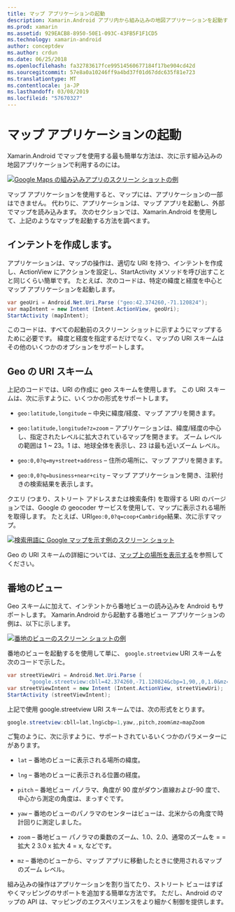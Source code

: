 ```yaml
---
title: マップ アプリケーションの起動
description: Xamarin.Android アプリ内から組み込みの地図アプリケーションを起動する方法。
ms.prod: xamarin
ms.assetid: 929EACB8-8950-50E1-093C-43FB5F1F1CD5
ms.technology: xamarin-android
author: conceptdev
ms.author: crdun
ms.date: 06/25/2018
ms.openlocfilehash: fa32783617fce99514560677184f17be904cd42d
ms.sourcegitcommit: 57e8a0a10246ff9a4bd37f01d67ddc635f81e723
ms.translationtype: MT
ms.contentlocale: ja-JP
ms.lasthandoff: 03/08/2019
ms.locfileid: "57670327"
---
```

# <a name="launching-the-maps-application"></a>マップ アプリケーションの起動

Xamarin.Android でマップを使用する最も簡単な方法は、次に示す組み込みの地図アプリケーションで利用するのには。

[![Google Maps の組み込みアプリのスクリーン ショットの例](maps-application-images/01-mapsapplication.png)](maps-application-images/01-mapsapplication.png#lightbox)

マップ アプリケーションを使用すると、マップには、アプリケーションの一部はできません。 代わりに、アプリケーションは、マップ アプリを起動し、外部でマップを読み込みます。 次のセクションでは、Xamarin.Android を使用して、上記のようなマップを起動する方法を調べます。


## <a name="creating-the-intent"></a>インテントを作成します。

アプリケーションは、マップの操作は、適切な URI を持つ、インテントを作成し、ActionView にアクションを設定し、StartActivity メソッドを呼び出すことと同じくらい簡単です。 たとえば、次のコードは、特定の緯度と経度を中心とマップ アプリケーションを起動します。

```csharp
var geoUri = Android.Net.Uri.Parse ("geo:42.374260,-71.120824");
var mapIntent = new Intent (Intent.ActionView, geoUri);
StartActivity (mapIntent);
```

このコードは、すべての起動前のスクリーン ショットに示すようにマップするために必要です。 緯度と経度を指定するだけでなく、マップの URI スキームはその他のいくつかのオプションをサポートします。


## <a name="geo-uri-scheme"></a>Geo の URI スキーム

上記のコードでは、URI の作成に geo スキームを使用します。 この URI スキームは、次に示すように、いくつかの形式をサポートします。

-   `geo:latitude,longitude` &ndash; 中央に緯度/経度、マップ アプリを開きます。 

-   `geo:latitude,longitude?z=zoom` &ndash; アプリケーションは、緯度/経度の中心し、指定されたレベルに拡大されているマップを開きます。 ズーム レベルの範囲は 1 ~ 23。1 は、地球全体を表示し、23 は最も近いズーム レベル。

-   `geo:0,0?q=my+street+address` &ndash; 住所の場所に、マップ アプリを開きます。 

-   `geo:0,0?q=business+near+city` &ndash; マップ アプリケーションを開き、注釈付きの検索結果を表示します。 


クエリ (つまり、ストリート アドレスまたは検索条件) を取得する URI のバージョンでは、Google の geocoder サービスを使用して、マップに表示される場所を取得します。 たとえば、URI`geo:0,0?q=coop+Cambridge`結果、次に示すマップ。

[![検索用語に Google マップを示す例のスクリーン ショット](maps-application-images/02-mapsearch.png)](maps-application-images/02-mapsearch.png#lightbox)



Geo の URI スキームの詳細については、[マップ上の場所を表示する](https://developer.android.com/guide/components/intents-common.html#Maps)を参照してください。


## <a name="street-view"></a>番地のビュー

Geo スキームに加えて、インテントから番地ビューの読み込みを Android もサポートします。 Xamarin.Android から起動する番地ビュー アプリケーションの例は、以下に示します。

[![番地のビューのスクリーン ショットの例](maps-application-images/03-streetview.png)](maps-application-images/03-streetview.png#lightbox)

番地のビューを起動するを使用して単に、 `google.streetview` URI スキームを次のコードで示した。

```csharp
var streetViewUri = Android.Net.Uri.Parse (
       "google.streetview:cbll=42.374260,-71.120824&cbp=1,90,,0,1.0&mz=20");  
var streetViewIntent = new Intent (Intent.ActionView, streetViewUri);  
StartActivity (streetViewIntent);
```

上記で使用 google.streetview URI スキームでは、次の形式をとります。

```csharp
google.streetview:cbll=lat,lng&cbp=1,yaw,,pitch,zoom&mz=mapZoom
```

ご覧のように、次に示すように、サポートされているいくつかのパラメーターにがあります。

-   `lat` &ndash; 番地のビューに表示される場所の緯度。

-   `lng` &ndash; 番地のビューに表示される位置の経度。

-   `pitch` &ndash; 番地ビュー パノラマ、角度が 90 度がダウン直線および-90 度で、中心から測定の角度は、まっすぐです。

-   `yaw` &ndash; 番地のビューのパノラマのセンターはビューは、北米からの角度で時計回りに測定しました。

-   `zoom` &ndash; 番地ビュー パノラマの乗数のズーム、1.0、2.0、通常のズームを = = 拡大 2 3.0 x 拡大 4 = x, などです。

-   `mz` &ndash; 番地のビューから、マップ アプリに移動したときに使用されるマップのズーム レベル。


組み込みの操作はアプリケーションを割り当てたり、ストリート ビューはすばやくマッピングのサポートを追加する簡単な方法です。 ただし、Android のマップの API は、マッピングのエクスペリエンスをより細かく制御を提供します。
